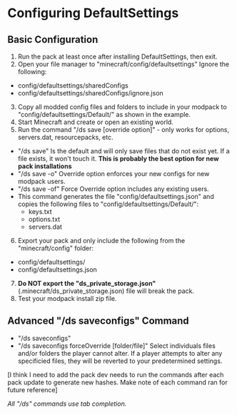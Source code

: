 # Configuring DefaultSettings

## Basic Configuration
1. Run the pack at least once after installing DefaultSettings, then exit.
2. Open your file manager to "minecraft/config/defaultsettings" Ignore the following:
  - config/defaultsettings/sharedConfigs
  - config/defaultsettings/sharedConfigs/ignore.json 
3. Copy all modded config files and folders to include in your modpack to "config/defaultsettings/Default/" as shown in the example.
4. Start Minecraft and create or open an existing world.
5. Run the command "/ds save [override option]" - only works for options, servers.dat, resourcepacks, etc.
  - "/ds save" Is the default and will only save files that do not exist yet. If a file exists, it won't touch it.  **This is probably the best option for new pack installations**
  - "/ds save -o" Override option enforces your new configs for new modpack users.
  - "/ds save -of" Force Override option includes any existing users. 
  - This command generates the file "config/defaultsettings.json" and copies the following files to "config/defaultsettings/Default/":
    - keys.txt
    - options.txt
    - servers.dat
6. Export your pack and only include the following from the "minecraft/config" folder:
  - config/defaultsettings/
  - config/defaultsettings.json
7. **Do NOT export the "ds_private_storage.json"** (.minecraft/ds_private_storage.json) file will break the pack.
8. Test your modpack install zip file.

## Advanced "/ds saveconfigs" Command
 - "/ds saveconfigs" <Please provide me with an explanation for this>
 - "/ds saveconfigs forceOverride [folder/file]" Select individuals files and/or folders the player cannot alter. If a player attempts to alter any specificied files, they will be reverted to your predetermined settings.

[I think I need to add the pack dev needs to run the commands after each pack update to generate new hashes. Make note of each command ran for future reference]

*All "/ds" commands use tab completion.*